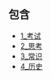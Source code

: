 ## 包含
+ [1_考试](1_考试/README.md)
+ [2_思考](2_思考/README.md)
+ [3_常识](3_常识/README.md)
+ [4_历史](4_历史/README.md)